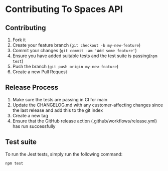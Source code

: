 # Contributing To Spaces API

## Contributing

1. Fork it
2. Create your feature branch (`git checkout -b my-new-feature`)
3. Commit your changes (`git commit -am 'Add some feature'`)
4. Ensure you have added suitable tests and the test suite is passing(`npm test`)
5. Push the branch (`git push origin my-new-feature`)
6. Create a new Pull Request

## Release Process

1. Make sure the tests are passing in CI for main
2. Update the CHANGELOG.md with any customer-affecting changes since the last release and add this to the git index
3. Create a new tag
4. Ensure that the GitHub release action (.github/workflows/release.yml) has run successfully 

## Test suite

To run the Jest tests, simply run the following command:

    npm test
